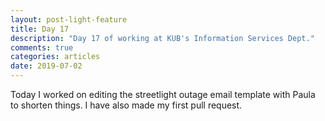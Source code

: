 ```yaml
---
layout: post-light-feature
title: Day 17
description: "Day 17 of working at KUB's Information Services Dept."
comments: true
categories: articles
date: 2019-07-02
---
```


Today I worked on editing the streetlight outage email template with Paula to shorten things. I have also made my first pull request. 